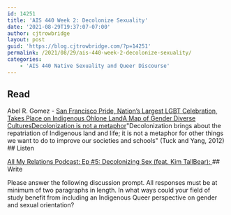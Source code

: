 ```yaml
---
id: 14251
title: 'AIS 440 Week 2: Decolonize Sexuality'
date: '2021-08-29T19:37:07-07:00'
author: cjtrowbridge
layout: post
guid: 'https://blog.cjtrowbridge.com/?p=14251'
permalink: /2021/08/29/ais-440-week-2-decolonize-sexuality/
categories:
    - 'AIS 440 Native Sexuality and Queer Discourse'
---
```


## Read

Abel R. Gomez - [San Francisco Pride, Nation’s Largest LGBT Celebration, Takes Place on Indigenous Ohlone Land](https://blog.usejournal.com/san-francisco-pride-nations-largest-lgbt-celebration-takes-place-on-indigenous-ohlone-land-dd4475f47fd5)[A Map of Gender Diverse Cultures](https://www.pbs.org/independentlens/content/two-spirits_map-html/)[Decolonization is not a metaphor](https://clas.osu.edu/sites/clas.osu.edu/files/Tuck%20and%20Yang%202012%20Decolonization%20is%20not%20a%20metaphor.pdf)"Decolonization brings about the repatriation of Indigenous land and life; it is not a metaphor for other things we want to do to improve our societies and schools" (Tuck and Yang, 2012) ## Listen

[All My Relations Podcast: Ep #5: Decolonizing Sex (feat. Kim TallBear): ](https://www.allmyrelationspodcast.com/podcast/episode/468a0a6b/ep-5-decolonizing-sex)## Write

Please answer the following discussion prompt. All responses must be at minimum of two paragraphs in length. In what ways could your field of study benefit from including an Indigenous Queer perspective on gender and sexual orientation?